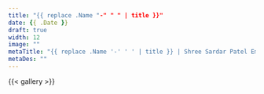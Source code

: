 ```yaml
---
title: "{{ replace .Name "-" " " | title }}"
date: {{ .Date }}
draft: true
width: 12
image: ""
metaTitle: "{{ replace .Name '-' ' ' | title }} | Shree Sardar Patel Employees Group, Rajkot"
metaDes: ""
---
```


{{< gallery >}}

